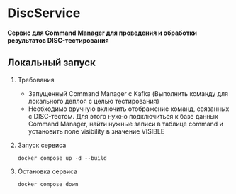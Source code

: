 # DiscService

**Сервис для Command Manager для проведения и обработки результатов DISC-тестирования**

## Локальный запуск

1. Требования
   - Запущенный Command Manager с Kafka (Выполнить команду для локального деплоя с целью тестирования)
   - Необходимо вручную включить отображение команд, связанных с DISC-тестом. Для этого нужно подключиться к базе данных Command Manager, найти нужные записи в таблице command и установить поле visibility в значение VISIBLE
2. Запуск сервиса

   ```
   docker compose up -d --build
   ```

3. Остановка сервиса

   ```
   docker compose down
   ```
